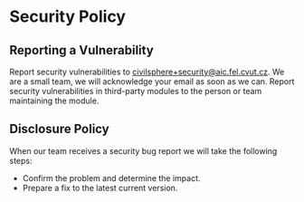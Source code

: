 # Security Policy

## Reporting a Vulnerability

Report security vulnerabilities to civilsphere+security@aic.fel.cvut.cz. We are a small team, we will acknowledge your email as soon as we can. Report security vulnerabilities in third-party modules to the person or 
team maintaining the module.

## Disclosure Policy

When our team receives a security bug report we will take the following steps:

  * Confirm the problem and determine the impact.
  * Prepare a fix to the latest current version.
